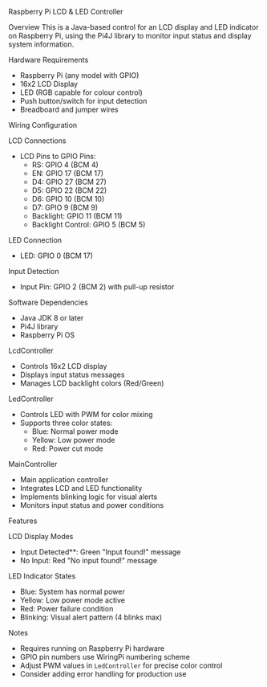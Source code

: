 Raspberry Pi LCD & LED Controller

Overview
This is a Java-based control for an LCD display and LED indicator on Raspberry Pi, using the Pi4J library to monitor input status and display system information.

Hardware Requirements
- Raspberry Pi (any model with GPIO)
- 16x2 LCD Display
- LED (RGB capable for colour control)
- Push button/switch for input detection
- Breadboard and jumper wires

Wiring Configuration

LCD Connections
- LCD Pins to GPIO Pins:
  - RS: GPIO 4 (BCM 4)
  - EN: GPIO 17 (BCM 17)
  - D4: GPIO 27 (BCM 27)
  - D5: GPIO 22 (BCM 22)
  - D6: GPIO 10 (BCM 10)
  - D7: GPIO 9 (BCM 9)
  - Backlight: GPIO 11 (BCM 11)
  - Backlight Control: GPIO 5 (BCM 5)

LED Connection
- LED: GPIO 0 (BCM 17)

Input Detection
- Input Pin: GPIO 2 (BCM 2) with pull-up resistor

Software Dependencies
- Java JDK 8 or later
- Pi4J library
- Raspberry Pi OS

LcdController
- Controls 16x2 LCD display
- Displays input status messages
- Manages LCD backlight colors (Red/Green)

LedController
- Controls LED with PWM for color mixing
- Supports three color states:
  - Blue: Normal power mode
  - Yellow: Low power mode
  - Red: Power cut mode

MainController
- Main application controller
- Integrates LCD and LED functionality
- Implements blinking logic for visual alerts
- Monitors input status and power conditions

Features

LCD Display Modes
- Input Detected**: Green "Input found!" message
- No Input: Red "No input found!" message

LED Indicator States
- Blue: System has normal power
- Yellow: Low power mode active
- Red: Power failure condition
- Blinking: Visual alert pattern (4 blinks max)

Notes
- Requires running on Raspberry Pi hardware
- GPIO pin numbers use WiringPi numbering scheme
- Adjust PWM values in `LedController` for precise color control
- Consider adding error handling for production use
